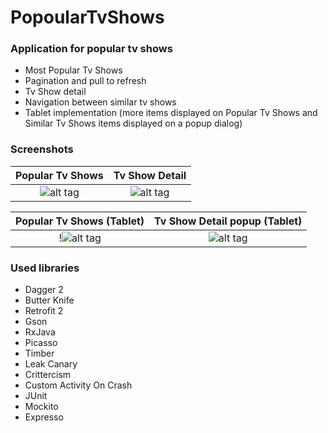 # PopoularTvShows

### Application for popular tv shows
+ Most Popular Tv Shows 
+ Pagination and pull to refresh
+ Tv Show detail
+ Navigation between similar tv shows
+ Tablet implementation (more items displayed on Popular Tv Shows and Similar Tv Shows items displayed on a popup dialog)

### Screenshots

Popular Tv Shows            |  Tv Show Detail
:-------------------------:|:-------------------------:
![alt tag](https://github.com/diegogalico/PopularTvShows/blob/master/tv_shows.png)  |  ![alt tag](https://github.com/diegogalico/PopularTvShows/blob/master/detail_tv_show.png)

Popular Tv Shows (Tablet)           |  Tv Show Detail popup (Tablet)
:-------------------------:|:-------------------------:
!![alt tag](https://github.com/diegogalico/PopularTvShows/blob/master/tv_shows_tablet.png)  |  ![alt tag](https://github.com/diegogalico/PopularTvShows/blob/master/detail_tv_show_tablet.png)

### Used libraries

+ Dagger 2
+ Butter Knife
+ Retrofit 2
+ Gson
+ RxJava
+ Picasso
+ Timber
+ Leak Canary
+ Crittercism
+ Custom Activity On Crash
+ JUnit
+ Mockito
+ Expresso
